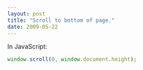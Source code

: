 ```yaml
---
layout: post
title: "Scroll to bottom of page."
date: 2009-05-22
---
```


In JavaScript:

```javascript
window.scroll(0, window.document.height);
```
